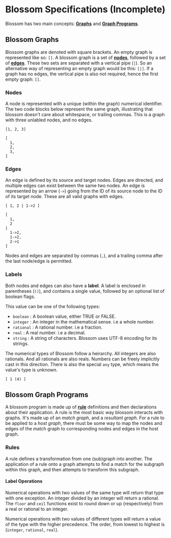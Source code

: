 # Blossom Specifications (Incomplete)

Blossom has two main concepts: [**Graphs**](#Blossom_Graphs) and [**Graph Programs**](#Blossom_Graph_Programs).

## Blossom Graphs

Blossom graphs are denoted with square brackets. An empty graph is represented like so: `[]`.
A blossom graph is a set of [**nodes**](#Nodes), followed by a set of [**edges**](#Edges). These two sets are separated with a vertical pipe (`|`).
So an alternative way of representing an empty graph would be this: `[|]`. If a graph has no edges, the vertical pipe is also not required, hence the first empty graph: `[]`.

### Nodes 

A node is represented with a unique (within the graph) numerical identifier. 
The two code blocks below represent the same graph, illustrating that blossom doesn't care about whitespace, or trailing commas.
This is a graph with three unlabled nodes, and no edges.

```blsm
[1, 2, 3]
```


```blsm
[
  1, 
  2, 
  3,
]
```

### Edges

An edge is defined by its source and target nodes. Edges are directed, and multiple edges can exist between the same two nodes. An edge is represented by an arrow (`->`) going from the ID of its source node to the ID of its target node. These are all valid graphs with edges.

```blsm
[ 1, 2 | 1->2 ]
```

```blsm
[ 
  1, 
  2 
| 
  1->2, 
  1->2, 
  2->1 
]
```

Nodes and edges are separated by commas (`,`), and a trailing comma after the last node/edge is permitted.

### Labels

Both nodes and edges can also have a **label**.
A label is enclosed in parentheses (`()`), and contains a single value, followed by an optional list of boolean flags.

This value can be one of the following types:

  * `boolean` : A boolean value, either TRUE or FALSE.
  * `integer` : An integer in the mathematical sense. i.e a whole number.
  * `rational` : A rational number. i.e a fraction.
  * `real` : A real number. i.e a decimal.
  * `string` : A string of characters. Blossom uses UTF-8 encoding for its strings.
  
The numerical types of Blossom follow a heirarchy. All integers are also rationals. And all rationals are also reals. Numbers can be freely implicitly cast in this direction.
There is also the special `any` type, which means the value's type is unknown.

```blsm
[ 1 (4) ]
```

## Blossom Graph Programs

A blossom program is made up of [**rule**](#Rules) definitions and then declarations about their application. 
A rule is the most basic way blossom interacts with graphs. It's made up of an *match graph*, and a *resultant graph*. 
For a rule to be applied to a *host graph*, there must be some way to map the nodes and edges of the match graph to corresponding nodes and edges in the host graph.

### Rules

A rule defines a transformation from one (sub)graph into another. The application of a rule onto a graph attempts to find a match for the subgraph within this graph, and then attempts to transform this subgraph.

#### Label Operations

Numerical operations with two values of the same type will return that type with one exception. An integer divided by an integer will return a rational. The `floor` and `ceil` functions exist to round down or up (respectively) from a real or rational to an integer.

Numerical operations with two values of different types will return a value of the type with the higher precedence. The order, from lowest to highest is (`integer`, `rational`, `real`).
